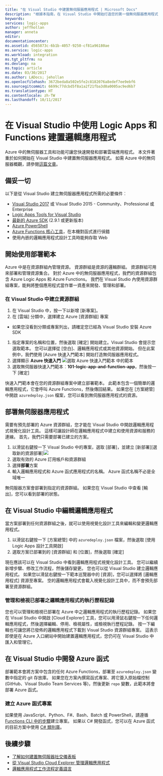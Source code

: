 ```yaml
---
title: "在 Visual Studio 中建置無伺服器應用程式 | Microsoft Docs"
description: "根據本指南，在 Visual Studio 中開始打造您的第一個無伺服器應用程式，包括建立、部署和管理應用程式。"
keywords: 
services: logic-apps
author: jeffhollan
manager: anneta
editor: 
documentationcenter: 
ms.assetid: d565873c-6b1b-4057-9250-cf81a96180ae
ms.service: logic-apps
ms.workload: integration
ms.tgt_pltfrm: na
ms.devlang: na
ms.topic: article
ms.date: 03/30/2017
ms.author: LADocs; jehollan
ms.openlocfilehash: 3672beda8a502e5fe2c8182076a8edef7ee9ebf6
ms.sourcegitcommit: 6699c77dcbd5f8a1a2f21fba3d0a0005ac9ed6b7
ms.translationtype: HT
ms.contentlocale: zh-TW
ms.lasthandoff: 10/11/2017
---
```

# <a name="build-a-serverless-app-in-visual-studio-with-logic-apps-and-functions"></a>在 Visual Studio 中使用 Logic Apps 和 Functions 建置邏輯應用程式

Azure 中的無伺服器工具和功能可讓您快速開發和部署雲端應用程式。  本文件著重於如何開始在 Visual Studio 中建置無伺服器應用程式。  如需 Azure 中的無伺服器概觀，請參閱[這篇文章](logic-apps-serverless-overview.md)。

## <a name="getting-everything-ready"></a>備妥一切

以下是從 Visual Studio 建立無伺服器應用程式所需的必要條件︰

* [Visual Studio 2017](https://www.visualstudio.com/vs/) 或 Visual Studio 2015 - Community、Professional 或 Enterprise
* [Logic Apps Tools for Visual Studio](https://marketplace.visualstudio.com/items?itemName=VinaySinghMSFT.AzureLogicAppsToolsforVisualStudio-18551)
* [最新的 Azure SDK](https://azure.microsoft.com/downloads/) (2.9.1 或更新版本)
* [Azure PowerShell](https://github.com/Azure/azure-powershell#installation)
* [Azure Functions 核心工具](https://www.npmjs.com/package/azure-functions-core-tools)，在本機對函式進行偵錯
* 使用內嵌的邏輯應用程式設計工具時能夠存取 Web

## <a name="getting-started-with-a-deployment-template"></a>開始使用部署範本

Azure 中是在資源群組內管理資源。  資源群組是資源的邏輯群組。  資源群組可用來部署和管理資源集合。  對於 Azure 中的無伺服器應用程式，我們的資源群組包含 Azure Logic Apps 和 Azure Functions。  我們在 Visual Studio 內使用資源群組專案，能夠將整個應用程式當作單一資產來開發、管理和部署。

### <a name="create-a-resource-group-project-in-visual-studio"></a>在 Visual Studio 中建立資源群組

1. 在 Visual Studio 中，按一下以新增 [新專案]。
1. 在 [雲端] 分類中，選擇建立 Azure [資源群組] 專案  
 * 如果您沒看到分類或專案列出，請確定您已經為 Visual Studio 安裝 Azure SDK
1. 指定專案的名稱和位置，然後選取 [確定] 開始建立。Visual Studio 會提示您選取範本。  您可以選擇從 [空白]、邏輯應用程式或其他資源開始。  但在此案例中，我們使用 [Azure 快速入門範本] 開始打造無伺服器應用程式。
1. 選擇顯示 **Azure 快速入門** ![選取 Azure 快速入門範本][1] 中的範本
1. 選取無伺服器快速入門範本︰**101-logic-app-and-function-app**，然後按一下 [確定]

快速入門範本會在您的資源群組專案中建立部署範本。  此範本包含一個簡單的邏輯應用程式，它會呼叫 Azure Functions，然後傳回結果。  如果您在 [方案總管] 中開啟 `azuredeploy.json` 檔案，您可以看到無伺服器應用程式的資源。

## <a name="deploying-the-serverless-application"></a>部署無伺服器應用程式

需要有預先部署的 Azure 資源群組，您才能在 Visual Studio 中開啟邏輯應用程式視覺化設計工具。  這樣可讓設計師在邏輯應用程式中建立和使用資源和服務的連線。  首先，我們只需要部署已建立的方案。

1. 以滑鼠右鍵按一下 Visual Studio 中的專案，選取 [部署]，並建立 [新部署][選取新的資源部署]![][2]
1. 選取有效的 Azure 訂用帳戶和資源群組
1. 選擇**部署**方案
1. 輸入邏輯應用程式和 Azure 函式應用程式的名稱。  Azure 函式名稱不必是全域唯一

無伺服器方案會部署到指定的資源群組。  如果您在 Visual Studio 中查看 [輸出]，您可以看到部署的狀態。

## <a name="editing-the-logic-app-in-visual-studio"></a>在 Visual Studio 中編輯邏輯應用程式

當方案部署到任何資源群組之後，就可以使用視覺化設計工具來編輯和變更邏輯應用程式。

1. 以滑鼠右鍵按一下 [方案總管] 中的 `azuredeploy.json` 檔案，然後選取 [使用 Logic Apps 設計工具開啟]
1. 選取方案已部署到的 [資源群組] 和 [位置]，然後選取 [確定]

現在應該可以在 Visual Studio 中看到邏輯應用程式視覺化設計工具。  您可以繼續新增步驟、修改工作流程，然後儲存變更。  您也可以從 Visual Studio 建立邏輯應用程式。  如果您以滑鼠右鍵按一下範本巡覽器中的 [資源]，您可以選擇將 [邏輯應用程式] 資源至專案。  空的邏輯應用程式會載入視覺化設計工具中，而不會預先部署至資源群組。

### <a name="managing-and-viewing-run-history-for-a-deployed-logic-app"></a>管理和檢視已部署之邏輯應用程式的執行歷程記錄

您也可以管理和檢視已部署在 Azure 中之邏輯應用程式的執行歷程記錄。  如果您在 Visual Studio 中開啟 [Cloud Explorer] 工具，您可以用滑鼠右鍵按一下任何邏輯應用程式，然後選擇編輯、停用、檢視屬性，或檢視執行歷程記錄。  按一下編輯也可讓您將已發佈的邏輯應用程式下載到 Visual Studio 資源群組專案。  這表示即使是在 Azure 入口網站中開始建置邏輯應用程式，您仍可在 Visual Studio 中匯入和管理它。

## <a name="developing-an-azure-function-in-visual-studio"></a>在 Visual Studio 中開發 Azure 函式

部署範本會將方案中包含的任何 Azure Functions，部署至 `azuredeploy.json` 變數中指定的 git 存放庫。  如果您在方案內撰寫函式專案、將它簽入原始檔控制 (GitHub、Visual Studio Team Services 等)，然後更新 `repo` 變數，此範本將會部署 Azure 函式。

### <a name="creating-an-azure-function-project"></a>建立 Azure 函式專案

如果使用 JavaScript、Python、F#、Bash、Batch 或 PowerShell，請遵循 [Functions CLI 中的步驟](../azure-functions/functions-run-local.md)建立專案。  如果以 C# 開發函式，您可以在 Azure 函式的目前方案中使用 [C# 類別庫](https://blogs.msdn.microsoft.com/appserviceteam/2017/03/16/publishing-a-net-class-library-as-a-function-app/)。

## <a name="next-steps"></a>後續步驟

* [了解如何建置無伺服器社交儀表板](logic-apps-scenario-social-serverless.md)
* [從 Visual Studio Cloud Explorer 管理邏輯應用程式](logic-apps-manage-from-vs.md)
* [邏輯應用程式工作流程定義語言](logic-apps-workflow-definition-language.md)

<!-- Image references -->
[1]: ./media/logic-apps-serverless-get-started-vs/select-template.png
[2]: ./media/logic-apps-serverless-get-started-vs/deploy.png
